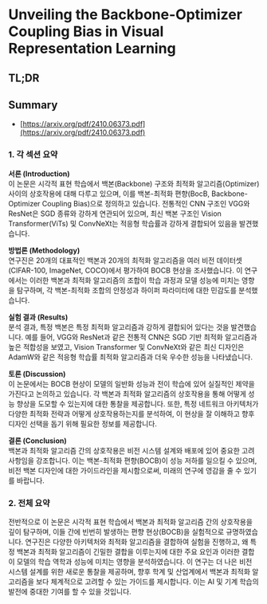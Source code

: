 # Unveiling the Backbone-Optimizer Coupling Bias in Visual Representation Learning
## TL;DR
## Summary
- [https://arxiv.org/pdf/2410.06373.pdf](https://arxiv.org/pdf/2410.06373.pdf)

### 1. 각 섹션 요약

**서론 (Introduction)**  
이 논문은 시각적 표현 학습에서 백본(Backbone) 구조와 최적화 알고리즘(Optimizer) 사이의 상호작용에 대해 다루고 있으며, 이를 백본-최적화 편향(BocB, Backbone-Optimizer Coupling Bias)으로 정의하고 있습니다. 전통적인 CNN 구조인 VGG와 ResNet은 SGD 종류와 강하게 연관되어 있으며, 최신 백본 구조인 Vision Transformer(ViTs) 및 ConvNeXt는 적응형 학습률과 강하게 결합되어 있음을 발견했습니다.

**방법론 (Methodology)**  
연구진은 20개의 대표적인 백본과 20개의 최적화 알고리즘을 여러 비전 데이터셋(CIFAR-100, ImageNet, COCO)에서 평가하여 BOCB 현상을 조사했습니다. 이 연구에서는 이러한 백본과 최적화 알고리즘의 조합이 학습 과정과 모델 성능에 미치는 영향을 탐구하며, 각 백본-최적화 조합의 안정성과 하이퍼 파라미터에 대한 민감도를 분석했습니다.

**실험 결과 (Results)**  
분석 결과, 특정 백본은 특정 최적화 알고리즘과 강하게 결합되어 있다는 것을 발견했습니다. 예를 들어, VGG와 ResNet과 같은 전통적 CNN은 SGD 기반 최적화 알고리즘과 높은 적합성을 보였고, Vision Transformer 및 ConvNeXt와 같은 최신 디자인은 AdamW와 같은 적응형 학습률 최적화 알고리즘과 더욱 우수한 성능을 나타냈습니다.

**토론 (Discussion)**  
이 논문에서는 BOCB 현상이 모델의 일반화 성능과 전이 학습에 있어 실질적인 제약을 가진다고 논의하고 있습니다. 각 백본과 최적화 알고리즘의 상호작용을 통해 어떻게 성능 향상을 도모할 수 있는지에 대한 통찰을 제공합니다. 또한, 특정 네트워크 아키텍처가 다양한 최적화 전략과 어떻게 상호작용하는지를 분석하여, 이 현상을 잘 이해하고 향후 디자인 선택을 돕기 위해 필요한 정보를 제공합니다.

**결론 (Conclusion)**  
백본과 최적화 알고리즘 간의 상호작용은 비전 시스템 설계와 배포에 있어 중요한 고려 사항임을 강조합니다. 이는 백본-최적화 편향(BOCB)이 성능 저하를 일으킬 수 있으며, 비전 백본 디자인에 대한 가이드라인을 제시함으로써, 미래의 연구에 영감을 줄 수 있기를 바랍니다.

### 2. 전체 요약

전반적으로 이 논문은 시각적 표현 학습에서 백본과 최적화 알고리즘 간의 상호작용을 깊이 탐구하며, 이들 간에 빈번히 발생하는 편향 현상(BOCB)을 실험적으로 규명하였습니다. 연구진은 다양한 아키텍처와 최적화 알고리즘을 결합하여 실험을 진행하고, 왜 특정 백본과 최적화 알고리즘이 긴밀한 결합을 이루는지에 대한 주요 요인과 이러한 결합이 모델의 학습 역학과 성능에 미치는 영향을 분석하였습니다. 이 연구는 더 나은 비전 시스템 설계를 위한 새로운 통찰을 제공하며, 향후 학계 및 산업계에서 백본과 최적화 알고리즘을 보다 체계적으로 고려할 수 있는 가이드를 제시합니다. 이는 AI 및 기계 학습의 발전에 중대한 기여를 할 수 있을 것입니다.